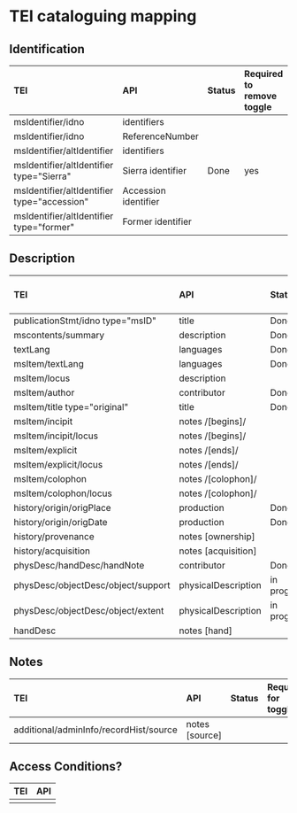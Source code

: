 # TEI cataloguing mapping

## Identification

| TEI | API | Status | Required to remove toggle |
| :--- | :--- |:--- |:--- |
| msIdentifier/idno | identifiers |
| msIdentifier/idno | ReferenceNumber |
| msIdentifier/altIdentifier | identifiers |
| msIdentifier/altIdentifier type="Sierra" | Sierra identifier | Done | yes
| msIdentifier/altIdentifier type="accession" | Accession identifier |
| msIdentifier/altIdentifier type="former" | Former identifier |

## Description

| TEI | API | Status | Required for toggle |
| :--- | :--- |:--- |:--- |
| publicationStmt/idno type="msID" | title | Done | yes
| mscontents/summary | description | Done | yes
| textLang | languages | Done | yes
| msItem/textLang | languages | Done | yes
| msItem/locus | description | | yes
| msItem/author | contributor | Done | yes
| msItem/title type="original" | title | Done | yes
| msItem/incipit | notes /[begins]/ | | yes
| msItem/incipit/locus | notes /[begins]/ | | yes
| msItem/explicit | notes /[ends]/ | | yes
| msItem/explicit/locus | notes /[ends]/ | | yes
| msItem/colophon | notes /[colophon]/ | | yes
| msItem/colophon/locus | notes /[colophon]/ | | yes
| history/origin/origPlace | production | Done | yes
| history/origin/origDate | production | Done | yes
| history/provenance | notes \[ownership\] | 
| history/acquisition | notes \[acquisition\] |
| physDesc/handDesc/handNote | contributor | Done | yes
| physDesc/objectDesc/object/support | physicalDescription | in progress| yes
| physDesc/objectDesc/object/extent |physicalDescription | in progress | yes
| handDesc | notes \[hand\] |


## Notes

| TEI | API | Status | Required for toggle |
| :--- | :--- |:--- |:--- |
| additional/adminInfo/recordHist/source | notes \[source\] | | 

## Access Conditions?

| TEI | API |
| :--- | :--- |
|  |  |

